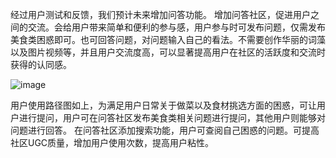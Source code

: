 经过用户测试和反馈，我们预计未来增加问答功能。
增加问答社区，促进用户之间的交流。会给用户带来简单和便利的参与感，用户参与时可发布问题，仅需发布美食类困惑即可。也可回答问题，对问题输入自己的看法。不需要创作华丽的词藻以及图片视频等，并且用户交流度高，可以显著提高用户在社区的活跃度和交流时获得的认同感。


![image](https://user-images.githubusercontent.com/45390078/115970758-708f6a80-a53c-11eb-8b68-8ebfef5773c3.png)

用户使用路径图如上，为满足用户日常关于做菜以及食材挑选方面的困惑，可让用户进行提问，用户可在问答社区发布美食类相关问题进行提问，其他用户则能够对问题进行回答。
在问答社区添加搜索功能，用户可查阅自己困惑的问题。可提高社区UGC质量，增加用户使用次数，提高用户粘性。
